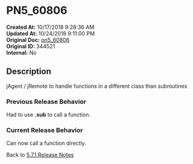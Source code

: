 # PN5_60806

**Created At:** 10/17/2018 9:28:36 AM  
**Updated At:** 10/24/2018 9:11:00 PM  
**Original Doc:** [pn5_60806](https://docs.jbase.com/48420-5-7-1-release-notes/pn5_60806)  
**Original ID:** 344521  
**Internal:** No  

## Description

jAgent / jRemote to handle functions in a different class than subroutines

### Previous Release Behavior

Had to use **.sub** to call a function.

### Current Release Behavior

Can now call a function directly.

Back to [5.7.1 Release Notes](./../README.md)
